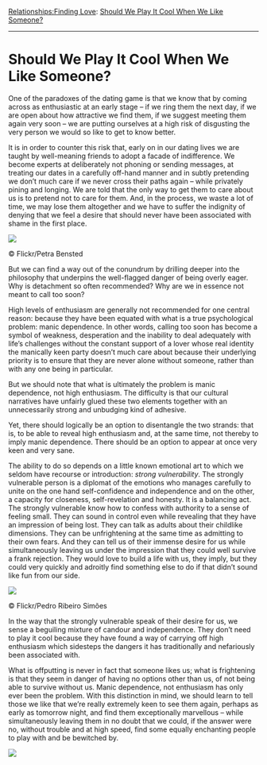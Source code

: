 [Relationships:](https://www.theschooloflife.com/thebookoflife/category/relationships/)[Finding Love](https://www.theschooloflife.com/thebookoflife/category/relationships/finding-love/): [Should We Play It Cool When We Like Someone?](https://www.theschooloflife.com/thebookoflife/should-we-play-it-cool-when-we-like-someone/)

* * *

# Should We Play It Cool When We Like Someone?

One of the paradoxes of the dating game is that we know that by coming across as enthusiastic at an early stage – if we ring them the next day, if we are open about how attractive we find them, if we suggest meeting them again very soon – we are putting ourselves at a high risk of disgusting the very person we would so like to get to know better.

It is in order to counter this risk that, early on in our dating lives we are taught by well-meaning friends to adopt a facade of indifference. We become experts at deliberately not phoning or sending messages, at treating our dates in a carefully off-hand manner and in subtly pretending we don’t much care if we never cross their paths again – while privately pining and longing. We are told that the only way to get them to care about us is to pretend not to care for them. And, in the process, we waste a lot of time, we may lose them altogether and we have to suffer the indignity of denying that we feel a desire that should never have been associated with shame in the first place.

 ![](https://www.theschooloflife.com/thebookoflife/wp-content/uploads/2018/08/7885056216_65c7cf5e2e_z.jpg)

© Flickr/Petra Bensted

But we can find a way out of the conundrum by drilling deeper into the philosophy that underpins the well-flagged danger of being overly eager. Why is detachment so often recommended? Why are we in essence not meant to call too soon?

High levels of enthusiasm are generally not recommended for one central reason: because they have been equated with what is a true psychological problem: manic dependence. In other words, calling too soon has become a symbol of weakness, desperation and the inability to deal adequately with life’s challenges without the constant support of a lover whose real identity the manically keen party doesn’t much care about because their underlying priority is to ensure that they are never alone without someone, rather than with any one being in particular.

But we should note that what is ultimately the problem is manic dependence, not high enthusiasm. The difficulty is that our cultural narratives have unfairly glued these two elements together with an unnecessarily strong and unbudging kind of adhesive.

Yet, there should logically be an option to disentangle the two strands: that is, to be able to reveal high enthusiasm and, at the same time, not thereby to imply manic dependence. There should be an option to appear at once very keen and very sane.

The ability to do so depends on a little known emotional art to which we seldom have recourse or introduction: _strong vulnerability_. The strongly vulnerable person is a diplomat of the emotions who manages carefully to unite on the one hand self-confidence and independence and on the other, a capacity for closeness, self-revelation and honesty. It is a balancing act. The strongly vulnerable know how to confess with authority to a sense of feeling small. They can sound in control even while revealing that they have an impression of being lost. They can talk as adults about their childlike dimensions. They can be unfrightening at the same time as admitting to their own fears. And they can tell us of their immense desire for us while simultaneously leaving us under the impression that they could well survive a frank rejection. They would love to build a life with us, they imply, but they could very quickly and adroitly find something else to do if that didn’t sound like fun from our side.

 ![](https://www.theschooloflife.com/thebookoflife/wp-content/uploads/2018/08/8685962293_e0500d9d14_z.jpg)

© Flickr/Pedro Ribeiro Simões

In the way that the strongly vulnerable speak of their desire for us, we sense a beguiling mixture of candour and independence. They don’t need to play it cool because they have found a way of carrying off high enthusiasm which sidesteps the dangers it has traditionally and nefariously been associated with.

What is offputting is never in fact that someone likes us; what is frightening is that they seem in danger of having no options other than us, of not being able to survive without us. Manic dependence, not enthusiasm has only ever been the problem. With this distinction in mind, we should learn to tell those we like that we’re really extremely keen to see them again, perhaps as early as tomorrow night, and find them exceptionally marvellous – while simultaneously leaving them in no doubt that we could, if the answer were no, without trouble and at high speed, find some equally enchanting people to play with and be bewitched by.

[![](https://img.youtube.com/vi/vWy3C38U7Lw/0.jpg)](https://www.youtube.com/embed/vWy3C38U7Lw '')
